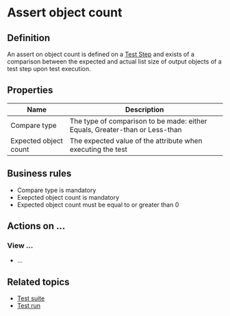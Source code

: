 # Assert object count

## Definition

An assert on object count is defined on a [Test Step](test-step) and exists of a comparison between the expected and actual list size of output objects of a test step upon test execution.

## Properties
| Name | Description |
| ----------- | ----------- |
| Compare type | The type of comparison to be made: either Equals, Greater-than or Less-than |
| Expected object count | The expected value of the attribute when executing the test |

## Business rules
- Compare type is mandatory
- Exepcted object count is mandatory
- Expected object count must be equal to or greater than 0

## Actions on ...

### View ...
- ...

## Related topics
- [Test suite](test-suite)
- [Test run](test-run)
